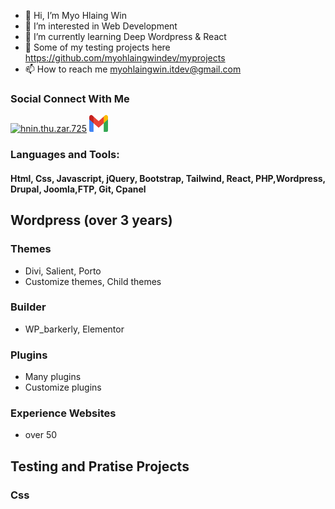 - 👋 Hi, I’m Myo Hlaing Win
- 👀 I’m interested in Web Development
- 🌱 I’m currently learning Deep Wordpress & React
- 💞️ Some of my testing projects here https://github.com/myohlaingwindev/myprojects
- 📫 How to reach me myohlaingwin.itdev@gmail.com
<!---
myohlaingwindev/myohlaingwindev is a ✨ special ✨ repository because its `README.md` (this file) appears on your GitHub profile.
You can click the Preview link to take a look at your changes.
--->

### Social Connect With Me
<a href="https://www.facebook.com/myo.h.win.96930/" rel="nofollow"><img src="https://raw.githubusercontent.com/rahuldkjain/github-profile-readme-generator/master/src/images/icons/Social/facebook.svg" alt="hnin.thu.zar.725" height="30" width="40" style="max-width: 100%;"></a>
<a href="https://mail.google.com/mail/u/0/#inbox?compose=jrjtXRGqJmjsfqfqRfzXglQndfwvbmdvzPZhrbmsBpbshBsnnSwnPwdKbkwNqXKzKFXVkrhP" rel="nofollow"><img  src="https://github.com/hninthuzar/hninthuzar/raw/main/gmail.png" alt="hninthuzar.itworld@gmail.com" height="27" width="30" style="max-width: 100%;"></a>

### Languages and Tools:

#### Html, Css, Javascript, jQuery, Bootstrap, Tailwind, React, PHP,Wordpress, Drupal, Joomla,FTP, Git, Cpanel

## Wordpress (over 3 years)
### Themes 
- Divi, Salient, Porto
- Customize themes, Child themes

### Builder
- WP_barkerly, Elementor

### Plugins
- Many plugins
- Customize plugins

### Experience Websites 
- over 50



## Testing and Pratise Projects
### Css


